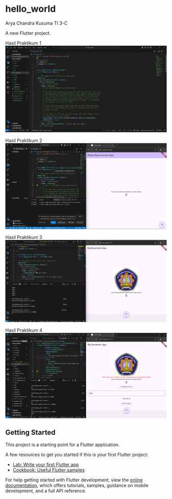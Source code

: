# hello_world

Arya Chandra Kusuma TI 3-C

A new Flutter project.

Hasil Praktikum 1
![Screenshot hello_world](images/01.png)

Hasil Praktikum 2
![Screenshot hello_world](images/02.png)

Hasil Praktikum 3
![Screenshot hello_world](images/03.png)

Hasil Praktikum 4
![Screenshot hello_world](images/04.png)

## Getting Started

This project is a starting point for a Flutter application.

A few resources to get you started if this is your first Flutter project:

- [Lab: Write your first Flutter app](https://docs.flutter.dev/get-started/codelab)
- [Cookbook: Useful Flutter samples](https://docs.flutter.dev/cookbook)

For help getting started with Flutter development, view the
[online documentation](https://docs.flutter.dev/), which offers tutorials,
samples, guidance on mobile development, and a full API reference.
